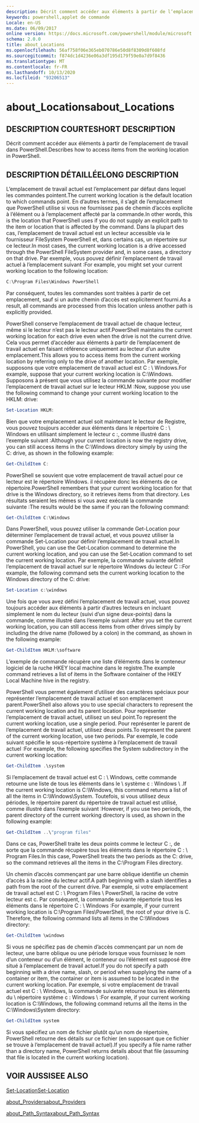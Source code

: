 ```yaml
---
description: Décrit comment accéder aux éléments à partir de l’emplacement de travail dans PowerShell.
keywords: powershell,applet de commande
Locale: en-US
ms.date: 06/09/2017
online version: https://docs.microsoft.com/powershell/module/microsoft.powershell.core/about/about_locations?view=powershell-7.1&WT.mc_id=ps-gethelp
schema: 2.0.0
title: about_Locations
ms.openlocfilehash: 56af758f06e365eb070786e50d8f8309d8f608fd
ms.sourcegitcommit: f874dc1d4236e06a3df195d179f59e0a7d9f8436
ms.translationtype: MT
ms.contentlocale: fr-FR
ms.lasthandoff: 10/13/2020
ms.locfileid: "93206513"
---
```

# <a name="about_locations"></a><span data-ttu-id="be4c6-104">about_Locations</span><span class="sxs-lookup"><span data-stu-id="be4c6-104">about_Locations</span></span>

## <a name="short-description"></a><span data-ttu-id="be4c6-105">DESCRIPTION COURTE</span><span class="sxs-lookup"><span data-stu-id="be4c6-105">SHORT DESCRIPTION</span></span>
<span data-ttu-id="be4c6-106">Décrit comment accéder aux éléments à partir de l’emplacement de travail dans PowerShell.</span><span class="sxs-lookup"><span data-stu-id="be4c6-106">Describes how to access items from the working location in PowerShell.</span></span>

## <a name="long-description"></a><span data-ttu-id="be4c6-107">DESCRIPTION DÉTAILLÉE</span><span class="sxs-lookup"><span data-stu-id="be4c6-107">LONG DESCRIPTION</span></span>

<span data-ttu-id="be4c6-108">L’emplacement de travail actuel est l’emplacement par défaut dans lequel les commandes pointent.</span><span class="sxs-lookup"><span data-stu-id="be4c6-108">The current working location is the default location to which commands point.</span></span>
<span data-ttu-id="be4c6-109">En d’autres termes, il s’agit de l’emplacement que PowerShell utilise si vous ne fournissez pas de chemin d’accès explicite à l’élément ou à l’emplacement affecté par la commande.</span><span class="sxs-lookup"><span data-stu-id="be4c6-109">In other words, this is the location that PowerShell uses if you do not supply an explicit path to the item or location that is affected by the command.</span></span> <span data-ttu-id="be4c6-110">Dans la plupart des cas, l’emplacement de travail actuel est un lecteur accessible via le fournisseur FileSystem PowerShell et, dans certains cas, un répertoire sur ce lecteur.</span><span class="sxs-lookup"><span data-stu-id="be4c6-110">In most cases, the current working location is a drive accessed through the PowerShell FileSystem provider and, in some cases, a directory on that drive.</span></span>
<span data-ttu-id="be4c6-111">Par exemple, vous pouvez définir l’emplacement de travail actuel à l’emplacement suivant :</span><span class="sxs-lookup"><span data-stu-id="be4c6-111">For example, you might set your current working location to the following location:</span></span>

```powershell
C:\Program Files\Windows PowerShell
```

<span data-ttu-id="be4c6-112">Par conséquent, toutes les commandes sont traitées à partir de cet emplacement, sauf si un autre chemin d’accès est explicitement fourni.</span><span class="sxs-lookup"><span data-stu-id="be4c6-112">As a result, all commands are processed from this location unless another path is explicitly provided.</span></span>

<span data-ttu-id="be4c6-113">PowerShell conserve l’emplacement de travail actuel de chaque lecteur, même si le lecteur n’est pas le lecteur actif.</span><span class="sxs-lookup"><span data-stu-id="be4c6-113">PowerShell maintains the current working location for each drive even when the drive is not the current drive.</span></span> <span data-ttu-id="be4c6-114">Cela vous permet d’accéder aux éléments à partir de l’emplacement de travail actuel en faisant référence uniquement au lecteur d’un autre emplacement.</span><span class="sxs-lookup"><span data-stu-id="be4c6-114">This allows you to access items from the current working location by referring only to the drive of another location.</span></span>
<span data-ttu-id="be4c6-115">Par exemple, supposons que votre emplacement de travail actuel est C : \\ Windows.</span><span class="sxs-lookup"><span data-stu-id="be4c6-115">For example, suppose that your current working location is C:\\Windows.</span></span> <span data-ttu-id="be4c6-116">Supposons à présent que vous utilisez la commande suivante pour modifier l’emplacement de travail actuel sur le lecteur HKLM :</span><span class="sxs-lookup"><span data-stu-id="be4c6-116">Now, suppose you use the following command to change your current working location to the HKLM: drive:</span></span>

```powershell
Set-Location HKLM:
```

<span data-ttu-id="be4c6-117">Bien que votre emplacement actuel soit maintenant le lecteur de Registre, vous pouvez toujours accéder aux éléments dans le répertoire C : \\ Windows en utilisant simplement le lecteur c :, comme illustré dans l’exemple suivant :</span><span class="sxs-lookup"><span data-stu-id="be4c6-117">Although your current location is now the registry drive, you can still access items in the C:\\Windows directory simply by using the C: drive, as shown in the following example:</span></span>

```powershell
Get-ChildItem C:
```

<span data-ttu-id="be4c6-118">PowerShell se souvient que votre emplacement de travail actuel pour ce lecteur est le répertoire Windows. il récupère donc les éléments de ce répertoire.</span><span class="sxs-lookup"><span data-stu-id="be4c6-118">PowerShell remembers that your current working location for that drive is the Windows directory, so it retrieves items from that directory.</span></span> <span data-ttu-id="be4c6-119">Les résultats seraient les mêmes si vous avez exécuté la commande suivante :</span><span class="sxs-lookup"><span data-stu-id="be4c6-119">The results would be the same if you ran the following command:</span></span>

```powershell
Get-ChildItem C:\Windows
```

<span data-ttu-id="be4c6-120">Dans PowerShell, vous pouvez utiliser la commande Get-Location pour déterminer l’emplacement de travail actuel, et vous pouvez utiliser la commande Set-Location pour définir l’emplacement de travail actuel.</span><span class="sxs-lookup"><span data-stu-id="be4c6-120">In PowerShell, you can use the Get-Location command to determine the current working location, and you can use the Set-Location command to set the current working location.</span></span> <span data-ttu-id="be4c6-121">Par exemple, la commande suivante définit l’emplacement de travail actuel sur le répertoire Windows du lecteur C ::</span><span class="sxs-lookup"><span data-stu-id="be4c6-121">For example, the following command sets the current working location to the Windows directory of the C: drive:</span></span>

```powershell
Set-Location c:\windows
```

<span data-ttu-id="be4c6-122">Une fois que vous avez défini l’emplacement de travail actuel, vous pouvez toujours accéder aux éléments à partir d’autres lecteurs en incluant simplement le nom du lecteur (suivi d’un signe deux-points) dans la commande, comme illustré dans l’exemple suivant :</span><span class="sxs-lookup"><span data-stu-id="be4c6-122">After you set the current working location, you can still access items from other drives simply by including the drive name (followed by a colon) in the command, as shown in the following example:</span></span>

```powershell
Get-ChildItem HKLM:\software
```

<span data-ttu-id="be4c6-123">L’exemple de commande récupère une liste d’éléments dans le conteneur logiciel de la ruche HKEY local machine dans le registre.</span><span class="sxs-lookup"><span data-stu-id="be4c6-123">The example command retrieves a list of items in the Software container of the HKEY Local Machine hive in the registry.</span></span>

<span data-ttu-id="be4c6-124">PowerShell vous permet également d’utiliser des caractères spéciaux pour représenter l’emplacement de travail actuel et son emplacement parent.</span><span class="sxs-lookup"><span data-stu-id="be4c6-124">PowerShell also allows you to use special characters to represent the current working location and its parent location.</span></span> <span data-ttu-id="be4c6-125">Pour représenter l’emplacement de travail actuel, utilisez un seul point.</span><span class="sxs-lookup"><span data-stu-id="be4c6-125">To represent the current working location, use a single period.</span></span> <span data-ttu-id="be4c6-126">Pour représenter le parent de l’emplacement de travail actuel, utilisez deux points.</span><span class="sxs-lookup"><span data-stu-id="be4c6-126">To represent the parent of the current working location, use two periods.</span></span> <span data-ttu-id="be4c6-127">Par exemple, le code suivant spécifie le sous-répertoire système à l’emplacement de travail actuel :</span><span class="sxs-lookup"><span data-stu-id="be4c6-127">For example, the following specifies the System subdirectory in the current working location:</span></span>

```powershell
Get-ChildItem .\system
```

<span data-ttu-id="be4c6-128">Si l’emplacement de travail actuel est C : \\ Windows, cette commande retourne une liste de tous les éléments dans le \\ système c : Windows \\ .</span><span class="sxs-lookup"><span data-stu-id="be4c6-128">If the current working location is C:\\Windows, this command returns a list of all the items in C:\\Windows\\System.</span></span> <span data-ttu-id="be4c6-129">Toutefois, si vous utilisez deux périodes, le répertoire parent du répertoire de travail actuel est utilisé, comme illustré dans l’exemple suivant :</span><span class="sxs-lookup"><span data-stu-id="be4c6-129">However, if you use two periods, the parent directory of the current working directory is used, as shown in the following example:</span></span>

```powershell
Get-ChildItem ..\"program files"
```

<span data-ttu-id="be4c6-130">Dans ce cas, PowerShell traite les deux points comme le lecteur C :, de sorte que la commande récupère tous les éléments dans le répertoire C : \\ Program Files.</span><span class="sxs-lookup"><span data-stu-id="be4c6-130">In this case, PowerShell treats the two periods as the C: drive, so the command retrieves all the items in the C:\\Program Files directory.</span></span>

<span data-ttu-id="be4c6-131">Un chemin d’accès commençant par une barre oblique identifie un chemin d’accès à la racine du lecteur actif.</span><span class="sxs-lookup"><span data-stu-id="be4c6-131">A path beginning with a slash identifies a path from the root of the current drive.</span></span> <span data-ttu-id="be4c6-132">Par exemple, si votre emplacement de travail actuel est C : \\ Program Files \\ PowerShell, la racine de votre lecteur est c. Par conséquent, la commande suivante répertorie tous les éléments dans le répertoire C : \\ Windows :</span><span class="sxs-lookup"><span data-stu-id="be4c6-132">For example, if your current working location is C:\\Program Files\\PowerShell, the root of your drive is C. Therefore, the following command lists all items in the C:\\Windows directory:</span></span>

```powershell
Get-ChildItem \windows
```

<span data-ttu-id="be4c6-133">Si vous ne spécifiez pas de chemin d’accès commençant par un nom de lecteur, une barre oblique ou une période lorsque vous fournissez le nom d’un conteneur ou d’un élément, le conteneur ou l’élément est supposé être situé à l’emplacement de travail actuel.</span><span class="sxs-lookup"><span data-stu-id="be4c6-133">If you do not specify a path beginning with a drive name, slash, or period when supplying the name of a container or item, the container or item is assumed to be located in the current working location.</span></span> <span data-ttu-id="be4c6-134">Par exemple, si votre emplacement de travail actuel est C : \\ Windows, la commande suivante retourne tous les éléments du \\ répertoire système c : Windows \\ :</span><span class="sxs-lookup"><span data-stu-id="be4c6-134">For example, if your current working location is C:\\Windows, the following command returns all the items in the C:\\Windows\\System directory:</span></span>

```powershell
Get-ChildItem system
```

<span data-ttu-id="be4c6-135">Si vous spécifiez un nom de fichier plutôt qu’un nom de répertoire, PowerShell retourne des détails sur ce fichier (en supposant que ce fichier se trouve à l’emplacement de travail actuel).</span><span class="sxs-lookup"><span data-stu-id="be4c6-135">If you specify a file name rather than a directory name, PowerShell returns details about that file (assuming that file is located in the current working location).</span></span>

## <a name="see-also"></a><span data-ttu-id="be4c6-136">VOIR AUSSI</span><span class="sxs-lookup"><span data-stu-id="be4c6-136">SEE ALSO</span></span>

[<span data-ttu-id="be4c6-137">Set-Location</span><span class="sxs-lookup"><span data-stu-id="be4c6-137">Set-Location</span></span>](xref:Microsoft.PowerShell.Management.Set-Location)

[<span data-ttu-id="be4c6-138">about_Providers</span><span class="sxs-lookup"><span data-stu-id="be4c6-138">about_Providers</span></span>](about_Providers.md)

[<span data-ttu-id="be4c6-139">about_Path_Syntax</span><span class="sxs-lookup"><span data-stu-id="be4c6-139">about_Path_Syntax</span></span>](about_Path_Syntax.md)

